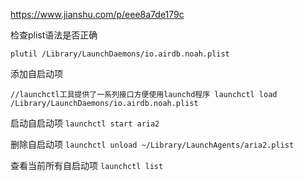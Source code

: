 
https://www.jianshu.com/p/eee8a7de179c


检查plist语法是否正确

``
plutil /Library/LaunchDaemons/io.airdb.noah.plist
``

添加自启动项

``
//launchctl工具提供了一系列接口方便使用launchd程序
launchctl load  /Library/LaunchDaemons/io.airdb.noah.plist
``

启动自启动项
``
launchctl start aria2
``

删除自启动项
`
launchctl unload ~/Library/LaunchAgents/aria2.plist
`

查看当前所有自启动项
`
launchctl list
`
